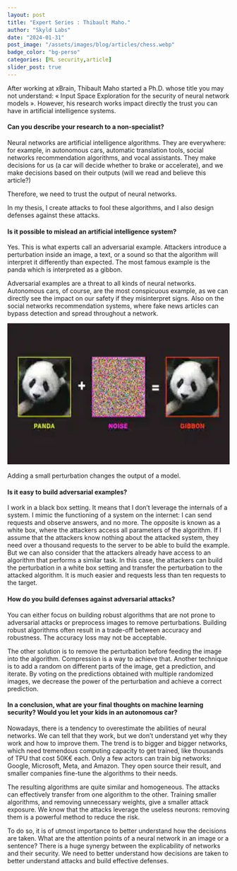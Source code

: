 ```yaml
---
layout: post
title: "Expert Series : Thibault Maho."
author: "Skyld Labs"
date: "2024-01-31" 
post_image: "/assets/images/blog/articles/chess.webp"
badge_color: "bg-perso"
categories: [ML security,article]
slider_post: true
---
```


<p>After working at xBrain, Thibault Maho started a Ph.D. whose title you may not understand: « Input Space Exploration for the security of neural network models ». However, his research works impact directly the trust you can have in artificial intelligence systems.</p>

<h4>Can you describe your research to a non-specialist?</h4>
<p>Neural networks are artificial intelligence algorithms. They are everywhere: for example, in autonomous cars, automatic translation tools, social networks recommendation algorithms, and vocal assistants. They make decisions for us (a car will decide whether to brake or accelerate), and we make decisions based on their outputs (will we read and believe this article?)</p>
<p>Therefore, we need to trust the output of neural networks.</p>
<p>In my thesis, I create attacks to fool these algorithms, and I also design defenses against these attacks.</p>

<h4>Is it possible to mislead an artificial intelligence system?</h4>
<p>Yes. This is what experts call an adversarial example. Attackers introduce a perturbation inside an image, a text, or a sound so that the algorithm will interpret it differently than expected. The most famous example is the panda which is interpreted as a gibbon.</p>
<p>Adversarial examples are a threat to all kinds of neural networks. Autonomous cars, of course, are the most conspicuous example, as we can directly see the impact on our safety if they misinterpret signs. Also on the social networks recommendation systems, where fake news articles can bypass detection and spread throughout a network.</p>
<img src="/assets/images/blog/articles/panda.webp" width="569" height="319">
<p>Adding a small perturbation changes the output of a model.</p>

<h4>Is it easy to build adversarial examples?</h4>
<p>I work in a black box setting. It means that I don’t leverage the internals of a system. I mimic the functioning of a system on the internet: I can send requests and observe answers, and no more. The opposite is known as a white box, where the attackers access all parameters of the algorithm. If I assume that the attackers know nothing about the attacked system, they need over a thousand requests to the server to be able to build the example. But we can also consider that the attackers already have access to an algorithm that performs a similar task. In this case, the attackers can build the perturbation in a white box setting and transfer the perturbation to the attacked algorithm. It is much easier and requests less than ten requests to the target.</p>

<h4>How do you build defenses against adversarial attacks?</h4>
<p>You can either focus on building robust algorithms that are not prone to adversarial attacks or preprocess images to remove perturbations. Building robust algorithms often result in a trade-off between accuracy and robustness. The accuracy loss may not be acceptable.</p>
<p>The other solution is to remove the perturbation before feeding the image into the algorithm. Compression is a way to achieve that. Another technique is to add a random on different parts of the image, get a prediction, and iterate. By voting on the predictions obtained with multiple randomized images, we decrease the power of the perturbation and achieve a correct prediction.</p>

<h4>In a conclusion, what are your final thoughts on machine learning security? Would you let your kids in an autonomous car?</h4>

<p>Nowadays, there is a tendency to overestimate the abilities of neural networks. We can tell that they work, but we don’t understand yet why they work and how to improve them. The trend is to bigger and bigger networks, which need tremendous computing capacity to get trained, like thousands of TPU that cost 50K€ each. Only a few actors can train big networks: Google, Microsoft, Meta, and Amazon. They open source their result, and smaller companies fine-tune the algorithms to their needs.</p>
<p>The resulting algorithms are quite similar and homogeneous. The attacks can effectively transfer from one algorithm to the other. Training smaller algorithms, and removing unnecessary weights, give a smaller attack exposure. We know that the attacks leverage the useless neurons: removing them is a powerful method to reduce the risk.</p>
<p>To do so, it is of utmost importance to better understand how the decisions are taken. What are the attention points of a neural network in an image or a sentence? There is a huge synergy between the explicability of networks and their security. We need to better understand how decisions are taken to better understand attacks and build effective defenses.</p>